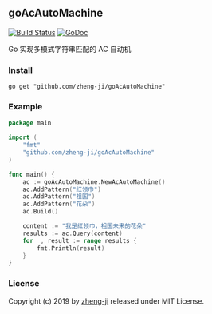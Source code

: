 ## goAcAutoMachine

[![Build Status](https://travis-ci.org/zheng-ji/goAcAutoMachine.svg)](https://travis-ci.org/zheng-ji/goAcAutoMachine)
[![GoDoc](https://godoc.org/github.com/zheng-ji/goAcAutoMachine?status.svg)](https://godoc.org/github.com/zheng-ji/goAcAutoMachine)


Go 实现多模式字符串匹配的 AC 自动机

### Install

```
go get "github.com/zheng-ji/goAcAutoMachine"
```

### Example

```Go
package main

import (
    "fmt"
    "github.com/zheng-ji/goAcAutoMachine"
)

func main() {
    ac := goAcAutoMachine.NewAcAutoMachine()
    ac.AddPattern("红领巾")
    ac.AddPattern("祖国")
    ac.AddPattern("花朵")
    ac.Build()

    content := "我是红领巾，祖国未来的花朵"
    results := ac.Query(content)
    for _, result := range results {
        fmt.Println(result)
    }
}
```

### License

Copyright (c) 2019 by [zheng-ji](http://zheng-ji.info) released under MIT License.
